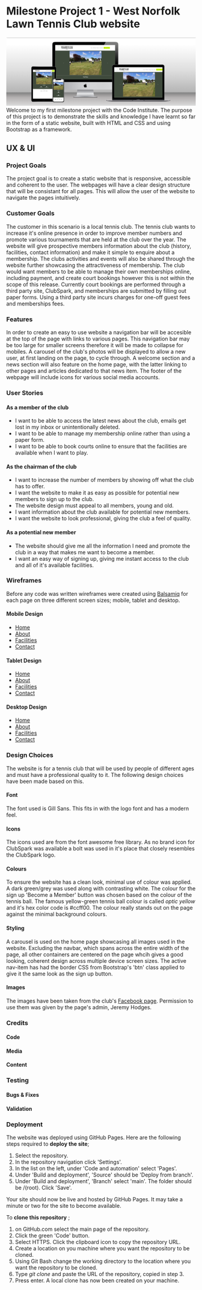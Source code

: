 # Milestone Project 1 - West Norfolk Lawn Tennis Club website

![Mockup on different screen sizes of home page](documentation/mockup.png)
Welcome to my first milestone project with the Code Institute. The purpose of this project is to demonstrate the skills and knowledge I have learnt so far in the form of a static website, built with HTML and CSS and using Bootstrap as a framework.

## UX & UI
### Project Goals
The project goal is to create a static website that is responsive, accessible and coherent to the user. The webpages will have a clear design structure that will be consistant for all pages. This will allow the user of the website to navigate the pages intuitively.

### Customer Goals
The customer in this scenario is a local tennis club. The tennis club wants to increase it's online presence in order to improve member numbers and promote various tournaments that are held at the club over the year. The website will give prospective members information about the club (history, facilities, contact information) and make it simple to enquire about a membership. The clubs activities and events will also be shared through the website further showcasing the attractiveness of membership. The club would want members to be able to manage their own memberships online, including payment, and create court bookings however this is not within the scope of this release. Currently court bookings are performed through a third party site, ClubSpark, and memberships are submitted by filling out paper forms. Using a third party site incurs charges for one-off guest fees and memberships fees.

### Features
In order to create an easy to use website a navigation bar will be accesible at the top of the page with links to various pages. This navigation bar may be too large for smaller screens therefore it will be made to collapse for mobiles. A carousel of the club's photos will be displayed to allow a new user, at first landing on the page, to cycle through. A welcome section and a news section will also feature on the home page, with the latter linking to other pages and articles dedicated to that news item. The footer of the webpage will include icons for various social media accounts.

### User Stories
#### As a member of the club
- I want to be able to access the latest news about the club, emails get lost in my inbox or unintentionally deleted.
- I want to be able to manage my membership online rather than using a paper form.
- I want to be able to book courts online to ensure that the facilities are available when I want to play.
#### As the chairman of the club
- I want to increase the number of members by showing off what the club has to offer.
- I want the website to make it as easy as possible for potential new members to sign up to the club.
- The website design must appeal to all members, young and old.
- I want information about the club available for potential new members.
- I want the website to look professional, giving the club a feel of quality.
#### As a potential new member
- The website should give me all the information I need and promote the club in a way that makes me want to become a member.
- I want an easy way of signing up, giving me instant access to the club and all of it's available facilities.

### Wireframes
Before any code was written wireframes were created using [Balsamiq](https://balsamiq.com/) for each page on three different screen sizes; mobile, tablet and desktop.

#### Mobile Design
- [Home](https://github.com/clawrence00/milestoneproject1/blob/main/documentation/MobileHome.png)
- [About](https://github.com/clawrence00/milestoneproject1/blob/main/documentation/MobileAbout.png)
- [Facilities](https://github.com/clawrence00/milestoneproject1/blob/main/documentation/MobileFacilities.png)
- [Contact](https://github.com/clawrence00/milestoneproject1/blob/main/documentation/MobileContact.png)
#### Tablet Design
- [Home](https://github.com/clawrence00/milestoneproject1/blob/main/documentation/TabletHome.png)
- [About](https://github.com/clawrence00/milestoneproject1/blob/main/documentation/TabletAbout.png)
- [Facilities](https://github.com/clawrence00/milestoneproject1/blob/main/documentation/TabletFacilities.png)
- [Contact](https://github.com/clawrence00/milestoneproject1/blob/main/documentation/TabletContact.png)
#### Desktop Design
- [Home](https://github.com/clawrence00/milestoneproject1/blob/main/documentation/DesktopHome.png)
- [About](https://github.com/clawrence00/milestoneproject1/blob/main/documentation/DesktopAbout.png)
- [Facilities](https://github.com/clawrence00/milestoneproject1/blob/main/documentation/DesktopFacilities.png)
- [Contact](https://github.com/clawrence00/milestoneproject1/blob/main/documentation/DesktopContact.png)

### Design Choices
The website is for a tennis club that will be used by people of different ages and must have a professional quality to it. The following design choices have been made based on this.

#### Font
The font used is Gill Sans. This fits in with the logo font and has a modern feel.
#### Icons
The icons used are from the font awesome free library. As no brand icon for ClubSpark was available a bolt was used in it's place that closely resembles the ClubSpark logo.
#### Colours
To ensure the website has a clean look, minimal use of colour was applied. A dark green/grey was used along with contrasting white. The colour for the  sign up 'Become a Member' button was chosen based on the colour of the tennis ball. The famous yellow-green tennis ball colour is called _optic yellow_ and it's hex color code is #ccff00. The colour really stands out on the page against the minimal background colours.
#### Styling
A carousel is used on the home page showcasing all images used in the website. Excluding the navbar, which spans across the entire width of the page, all other containers are centered on the page whcih gives a good looking, coherent design across multiple device screen sizes.
The active nav-item has had the border CSS from Bootstrap's 'btn' class applied to give it the same look as the sign up button.
#### Images
The images have been taken from the club's [Facebook page](https://www.facebook.com/groups/305550273422129). Permission to use them was given by the page's admin, Jeremy Hodges.

### Credits

#### Code

#### Media

#### Content

### Testing

#### Bugs & Fixes

#### Validation

### Deployment
The website was deployed using GitHub Pages. Here are the following steps required to **deploy the site**;

1) Select the repository.
2) In the repository navigation click 'Settings'.
3) In the list on the left, under 'Code and automation' select 'Pages'.
4) Under 'Build and deployment', 'Source' should be 'Deploy from branch'.
5) Under 'Build and deployment', 'Branch' select 'main'. The folder should be /(root). Click 'Save'.

Your site should now be live and hosted by GitHub Pages. It may take a minute or two for the site to become available.

To **clone this repository** ;

1) on GitHub.com select the main page of the repository.
2) Click the green 'Code' button.
3) Select HTTPS. Click the clipboard icon to copy the repository URL.
4) Create a location on you machine where you want the repository to be cloned.
5) Using Git Bash change the working directory to the location where you want the repository to be cloned.
6) Type _git clone_ and paste the URL of the repository, copied in step 3.
7) Press enter. A local clone has now been created on your machine.  
